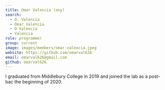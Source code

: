 ```yaml
---
title: Omar Valencia (any)
search:
  - O. Valencia
  - Omar Valencia
  - O Valencia
  - Valencia
role: programmer
group: current
image: images/members/omar-valencia.jpeg
website: https://github.com/omarval626
email: omarval626@gmail.com
github: omarval626
---
```


I graduated from Middlebury College in 2019 and joined the lab as a post-bac the beginning of 2020. 
